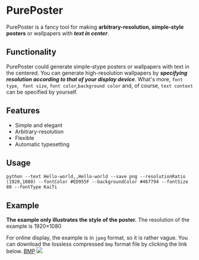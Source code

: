 # PurePoster

PurePoster is a fancy tool for making **arbitrary-resolution, simple-style posters** or wallpapers with ***text in center***.

## Functionality

PurePoster could generate simple-stype posters or wallpapers with text in the centered. You can generate high-resolution
wallpapers by ***specifying resolution according to that of your display device***. 
What's more, `font type`, ` font size`, `font color`,`background color` and, of course, `text context` can be specified by yourself.

## Features

* Simple and elegant
* Arbitrary-resolution
* Flexible
* Automatic typesetting

## Usage
```
python --text Hello-world,,Hello-world --save png --resolutionRatio (1920,1080) --fontColor #ED955F --backgroundColor #467794 --fontSize 80 --fontType KaiTi 
```

## Example

**The example only illustrates the style of the poster.** The resolution of the example is 1920$\times$1080

For online display, the example is in `jpeg` format, so it is rather vague. You can download the lossless compressed `bmp` format file by clicking the link below.
[BMP](http://139.196.142.102/wp-content/uploads/2021/10/PurePoster.bmp)
![](http://139.196.142.102/wp-content/uploads/2021/10/PurePoster.jpeg)
